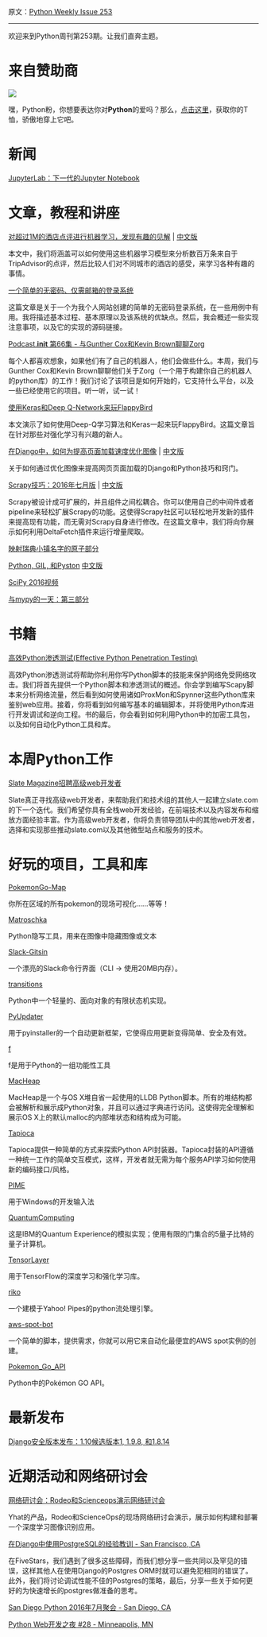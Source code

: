 原文：[Python Weekly Issue 253](http://us2.campaign-archive2.com/?u=e2e180baf855ac797ef407fc7&id=b49b56aabe&e=148158c7b4)

---

欢迎来到Python周刊第253期。让我们直奔主题。

# 来自赞助商

 
[![](https://gallery.mailchimp.com/e2e180baf855ac797ef407fc7/images/6a426b27-541e-4bd7-b621-23ccdc662301.jpg)](http://www.amazon.com/gp/product/B0185367JQ/ref=as_li_tl?ie=UTF8&amp;camp=1789&amp;creative=390957&amp;creativeASIN=B0185367JQ&amp;linkCode=as2&amp;tag=mymerch-20&amp;linkId=OLIXWD4WZ5X6FFHD)

嘿，Python粉，你想要表达你对**Python**的爱吗？那么，[点击这里](http://www.amazon.com/gp/product/B0185367JQ/ref=as_li_tl?ie=UTF8&amp;camp=1789&amp;creative=390957&amp;creativeASIN=B0185367JQ&amp;linkCode=as2&amp;tag=mymerch-20&amp;linkId=OLIXWD4WZ5X6FFHD)，获取你的T恤，骄傲地穿上它吧。


# 新闻

[JupyterLab：下一代的Jupyter Notebook](http://blog.jupyter.org/2016/07/14/jupyter-lab-alpha/)


# 文章，教程和讲座

[对超过1M的酒店点评进行机器学习，发现有趣的见解](https://blog.monkeylearn.com/machine-learning-1m-hotel-reviews-finds-interesting-insights/) | [中文版](../Machine%20Learning/对超过1M的酒店点评进行机器学习，发现有趣的见解.md)

本文中，我们将涵盖可以如何使用这些机器学习模型来分析数百万条来自于TripAdvisor的点评，然后比较人们对不同城市的酒店的感受，来学习各种有趣的事情。

[一个简单的无密码、仅需邮箱的登录系统](http://lukeplant.me.uk/blog/posts/a-simple-passwordless-email-only-login-system/)

这篇文章是关于一个为我个人网站创建的简单的无密码登录系统，在一些用例中有用。我将描述基本过程、基本原理以及该系统的优缺点。然后，我会概述一些实现注意事项，以及它的实现的源码链接。

[Podcast.__init__ 第66集 - 与Gunther Cox和Kevin Brown聊聊Zorg](http://podcastinit.com/zorg-robotics.html )

每个人都喜欢想象，如果他们有了自己的机器人，他们会做些什么。本周，我们与Gunther Cox和Kevin Brown聊聊他们关于Zorg（一个用于构建你自己的机器人的python库）的工作！我们讨论了该项目是如何开始的，它支持什么平台，以及一些已经使用它的项目。听一听，试一试！

[使用Keras和Deep Q-Network来玩FlappyBird](https://yanpanlau.github.io/2016/07/10/FlappyBird-Keras.html)

本文演示了如何使用Deep-Q学习算法和Keras一起来玩FlappyBird。这篇文章旨在针对那些对强化学习有兴趣的新人。

[在Django中，如何为提高页面加载速度优化图像](https://worthwhile.com/blog/2016/07/11/django-page-load-speed/) | [中文版](../Django/在Django中，如何为提高页面加载速度优化图像.md)

关于如何通过优化图像来提高网页页面加载的Django和Python技巧和窍门。

[Scrapy技巧：2016年七月版](https://blog.scrapinghub.com/2016/07/20/scrapy-tips-from-the-pros-july-2016/) | [中文版](../Scrapy/Scrapinghub的Scrapy技巧系列/Scrapy技巧：2016年七月版.md)

Scrapy被设计成可扩展的，并且组件之间松耦合。你可以使用自己的中间件或者pipeline来轻松扩展Scrapy的功能。这使得Scrapy社区可以轻松地开发新的插件来提高现有功能，而无需对Scrapy自身进行修改。在这篇文章中，我们将向你展示如何利用DeltaFetch插件来运行增量爬取。

[映射瑞典小镇名字的原子部分](http://maxberggren.se/2016/07/14/atomic-parts-of-town-names/)

[Python, GIL, 和Pyston](http://blog.kevmod.com/2014/06/python-the-gil-and-pyston/) [中文版](../Others/Python,%20GIL,%20和Pyston.md)

[SciPy 2016视频](https://www.youtube.com/playlist?list=PLGB9meziqbzpRP7mVyihOihNzm_J2Kx9I)

[与mypy的一天：第三部分](http://www.machinalis.com/blog/a-day-with-mypy-part-3/)


# 书籍

[高效Python渗透测试(Effective Python Penetration Testing)](http://amzn.to/29D7GBi) 

高效Python渗透测试将帮助你利用你写Python脚本的技能来保护网络免受网络攻击。我们将首先提供一个Python脚本和渗透测试的概述。你会学到编写Scapy脚本来分析网络流量，然后看到如何使用诸如ProxMon和Spynner这些Python库来鉴别web应用。接着，你将看到如何编写基本的编辑脚本，并将使用Python库进行开发调试和逆向工程。书的最后，你会看到如何利用Python中的加密工具包，以及如何自动化Python工具和库。


# 本周Python工作

[Slate Magazine招聘高级web开发者](http://jobs.pythonweekly.com/jobs/senior-web-developer-2/) 

Slate真正寻找高级web开发者，来帮助我们和技术组的其他人一起建立slate.com的下一个迭代。我们希望你具有全栈web开发经验，在前端技术以及内容发布和缩放方面经验丰富。作为高级web开发者，你将负责领导团队中的其他web开发者，选择和实现那些推动slate.com以及其他微型站点和服务的技术。


# 好玩的项目，工具和库

[PokemonGo-Map](https://github.com/AHAAAAAAA/PokemonGo-Map)

你所在区域的所有pokemon的现场可视化……等等！

[Matroschka](https://github.com/fgrimme/matroschka)

Python隐写工具，用来在图像中隐藏图像或文本

[Slack-Gitsin](https://github.com/yasintoy/Slack-Gitsin)

一个漂亮的Slack命令行界面（CLI -> 使用20MB内存）。

[transitions](https://github.com/tyarkoni/transitions)

Python中一个轻量的、面向对象的有限状态机实现。

[PyUpdater](http://www.pyupdater.org/)

用于pyinstaller的一个自动更新框架，它使得应用更新变得简单、安全及有效。

[f](https://github.com/igrishaev/f )

f是用于Python的一组功能性工具

[MacHeap](https://github.com/blankwall/MacHeap)

MacHeap是一个与OS X堆自省一起使用的LLDB Python脚本。所有的堆结构都会被解析和展示成Python对象，并且可以通过字典进行访问。这使得完全理解和展示OS X上的默认malloc的内部堆状态和结构成为可能。

[Tapioca](https://github.com/vintasoftware/tapioca-wrapper) 

Tapioca提供一种简单的方式来探索Python API封装器。Tapioca封装的API遵循一种统一工作的简单交互模式，这样，开发者就无需为每个服务API学习如何使用新的编码接口/风格。

[PIME](https://github.com/EasyIME/PIME)

用于Windows的开发输入法

[QuantumComputing](https://github.com/corbett/QuantumComputing)

这是IBM的Quantum Experience的模拟实现；使用有限的门集合的5量子比特的量子计算机。

[TensorLayer](https://github.com/zsdonghao/tensorlayer) 

用于TensorFlow的深度学习和强化学习库。

[riko](https://github.com/nerevu/riko)

一个建模于Yahoo! Pipes的python流处理引擎。

[aws-spot-bot](https://github.com/Jakobovski/aws-spot-bot)

一个简单的脚本，提供需求，你就可以用它来自动化最便宜的AWS spot实例的创建。

[Pokemon_Go_API](https://github.com/Mila432/Pokemon_Go_API)

Python中的Pokémon GO API。


# 最新发布

[Django安全版本发布：1.10候选版本1, 1.9.8, 和1.8.14](https://www.djangoproject.com/weblog/2016/jul/18/security-releases/)


# 近期活动和网络研讨会

[网络研讨会：Rodeo和Scienceops演示网络研讨会](https://www.yhat.com/webinar)

Yhat的产品，Rodeo和ScienceOps的现场网络研讨会演示，展示如何构建和部署一个深度学习图像识别应用。

[在Django中使用PostgreSQL的经验教训 - San Francisco, CA](http://www.meetup.com/The-San-Francisco-Django-Meetup-Group/events/232668846/)
 
在FiveStars，我们遇到了很多这些障碍，而我们想分享一些共同以及罕见的错误，这样其他人在使用Django的Postgres ORM时就可以避免犯相同的错误了。此外，我们将讨论调试性能不佳的Postgres的策略，最后，分享一些关于如何更好的为快速增长的postgres做准备的思考。

[San Diego Python 2016年7月聚会 - San Diego, CA](http://www.meetup.com/pythonsd/events/232402106/)

[Python Web开发之夜 #28 - Minneapolis, MN](http://www.meetup.com/PyMNtos-Twin-Cities-Python-User-Group/events/232516916/)
